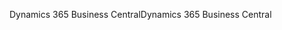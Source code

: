 <span data-ttu-id="29011-101">Dynamics 365 Business Central</span><span class="sxs-lookup"><span data-stu-id="29011-101">Dynamics 365 Business Central</span></span>
